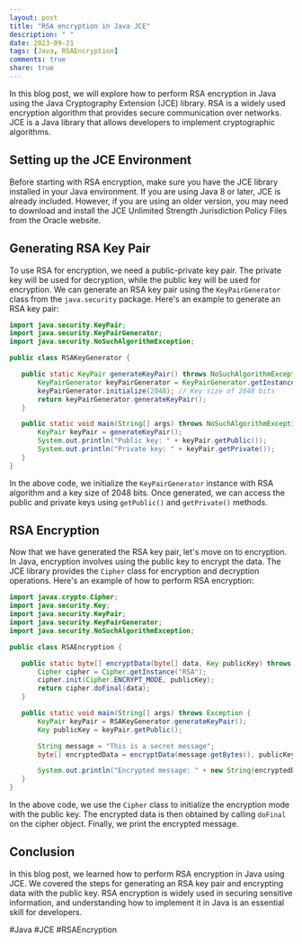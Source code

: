 ```yaml
---
layout: post
title: "RSA encryption in Java JCE"
description: " "
date: 2023-09-21
tags: [Java, RSAEncryption]
comments: true
share: true
---
```


In this blog post, we will explore how to perform RSA encryption in Java using the Java Cryptography Extension (JCE) library. RSA is a widely used encryption algorithm that provides secure communication over networks. JCE is a Java library that allows developers to implement cryptographic algorithms.

## Setting up the JCE Environment

Before starting with RSA encryption, make sure you have the JCE library installed in your Java environment. If you are using Java 8 or later, JCE is already included. However, if you are using an older version, you may need to download and install the JCE Unlimited Strength Jurisdiction Policy Files from the Oracle website.

## Generating RSA Key Pair

To use RSA for encryption, we need a public-private key pair. The private key will be used for decryption, while the public key will be used for encryption. We can generate an RSA key pair using the `KeyPairGenerator` class from the `java.security` package. Here's an example to generate an RSA key pair:

```java
import java.security.KeyPair;
import java.security.KeyPairGenerator;
import java.security.NoSuchAlgorithmException;

public class RSAKeyGenerator {

   public static KeyPair generateKeyPair() throws NoSuchAlgorithmException {
       KeyPairGenerator keyPairGenerator = KeyPairGenerator.getInstance("RSA");
       keyPairGenerator.initialize(2048); // Key size of 2048 bits
       return keyPairGenerator.generateKeyPair();
   }

   public static void main(String[] args) throws NoSuchAlgorithmException {
       KeyPair keyPair = generateKeyPair();
       System.out.println("Public key: " + keyPair.getPublic());
       System.out.println("Private key: " + keyPair.getPrivate());
   }
}
```

In the above code, we initialize the `KeyPairGenerator` instance with RSA algorithm and a key size of 2048 bits. Once generated, we can access the public and private keys using `getPublic()` and `getPrivate()` methods.

## RSA Encryption

Now that we have generated the RSA key pair, let's move on to encryption. In Java, encryption involves using the public key to encrypt the data. The JCE library provides the `Cipher` class for encryption and decryption operations. Here's an example of how to perform RSA encryption:

```java
import javax.crypto.Cipher;
import java.security.Key;
import java.security.KeyPair;
import java.security.KeyPairGenerator;
import java.security.NoSuchAlgorithmException;

public class RSAEncryption {

   public static byte[] encryptData(byte[] data, Key publicKey) throws Exception {
       Cipher cipher = Cipher.getInstance("RSA");
       cipher.init(Cipher.ENCRYPT_MODE, publicKey);
       return cipher.doFinal(data);
   }

   public static void main(String[] args) throws Exception {
       KeyPair keyPair = RSAKeyGenerator.generateKeyPair();
       Key publicKey = keyPair.getPublic();

       String message = "This is a secret message";
       byte[] encryptedData = encryptData(message.getBytes(), publicKey);

       System.out.println("Encrypted message: " + new String(encryptedData));
   }
}
```

In the above code, we use the `Cipher` class to initialize the encryption mode with the public key. The encrypted data is then obtained by calling `doFinal` on the cipher object. Finally, we print the encrypted message.

## Conclusion

In this blog post, we learned how to perform RSA encryption in Java using JCE. We covered the steps for generating an RSA key pair and encrypting data with the public key. RSA encryption is widely used in securing sensitive information, and understanding how to implement it in Java is an essential skill for developers.

#Java #JCE #RSAEncryption